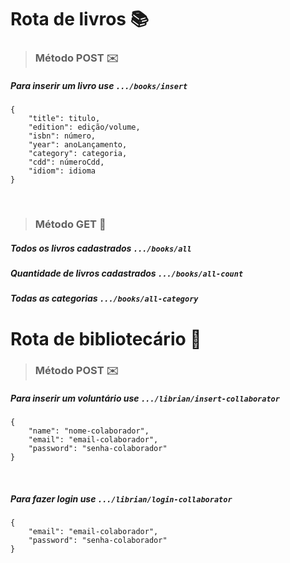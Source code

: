 #

# Rota de livros 📚

> ### Método POST ✉️


##### Para inserir um livro use ```.../books/insert```
``` 
{
    "title": titulo,
    "edition": edição/volume,
    "isbn": número,
    "year": anoLançamento,
    "category": categoria,
    "cdd": númeroCdd,
    "idiom": idioma
}
```

<br>

> ### Método GET 👋

##### Todos os livros cadastrados ```.../books/all```

##### Quantidade de livros cadastrados ```.../books/all-count```

##### Todas as categorias ```.../books/all-category``` 

#

# Rota de bibliotecário 📖

> ### Método POST ✉️

##### Para inserir um voluntário use ```.../librian/insert-collaborator```
```
{
    "name": "nome-colaborador",
    "email": "email-colaborador",
    "password": "senha-colaborador"
}
```
<br>

##### Para fazer login use ```.../librian/login-collaborator```
```
{
    "email": "email-colaborador",
    "password": "senha-colaborador"
}